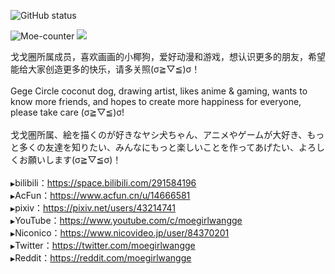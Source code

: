 ![GitHub status](https://github-readme-stats.vercel.app/api?username=moegirlwangge&show_icons=true&hide_border=true&theme=radical)

![Moe-counter](https://count.getloli.com/get/@moegirlwangge?theme=rule34)
<img src="https://weather-icon.journeyad.repl.co/@sanya?v=1">

戈戈圈所属成员，喜欢画画的小椰狗，爱好动漫和游戏，想认识更多的朋友，希望能给大家创造更多的快乐，请多关照(σ≧︎▽︎≦︎)σ！<br>
<br>
Gege Circle coconut dog, drawing artist, likes anime & gaming, wants to know more friends, and hopes to create more happiness for everyone, please take care (σ≧︎▽︎≦︎)σ!<br>
<br>
戈戈圏所属、絵を描くのが好きなヤシ犬ちゃん、アニメやゲームが大好き、もっと多くの友達を知りたい、みんなにもっと楽しいことを作ってあげたい、よろしくお願いします(σ≧︎▽≦︎σ)！<br>
<br>
`▶`bilibili：https://space.bilibili.com/291584196 <br>
`▶`AcFun：https://www.acfun.cn/u/14666581 <br>
`▶`pixiv：https://pixiv.net/users/43214741 <br>
`▶`YouTube：https://www.youtube.com/c/moegirlwangge <br>
`▶`Niconico：https://www.nicovideo.jp/user/84370201 <br>
`▶`Twitter：https://twitter.com/moegirlwangge <br>
`▶`Reddit：https://reddit.com/moegirlwangge 

